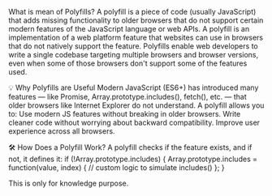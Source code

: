 What is mean of Polyfills?
A polyfill is a piece of code (usually JavaScript) that adds missing functionality to older browsers that do not support certain modern features of the JavaScript language or web APIs.
A polyfill is an implementation of a web platform feature that websites can use in browsers that do not natively support the feature.
Polyfills enable web developers to write a single codebase targeting multiple browsers and browser versions, even when some of those browsers don't support some of the features used.

💡 Why Polyfills are Useful
Modern JavaScript (ES6+) has introduced many features — like Promise, Array.prototype.includes(), fetch(), etc. — that older browsers like Internet Explorer do not understand.
A polyfill allows you to:
Use modern JS features without breaking in older browsers.
Write cleaner code without worrying about backward compatibility.
Improve user experience across all browsers.

🛠️ How Does a Polyfill Work?
A polyfill checks if the feature exists, and if not, it defines it:
if (!Array.prototype.includes) {
  Array.prototype.includes = function(value, index) {
    // custom logic to simulate includes()
  };
}

This is only for knowledge purpose.
